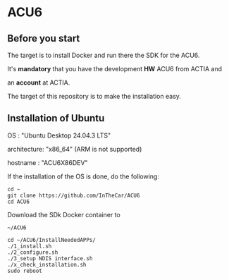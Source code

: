# ACU6
## Before you start
The target is to install Docker and run there the SDK for the ACU6.

It's **mandatory** that you have the development **HW** ACU6 from ACTIA and 

an **account** at ACTIA.

The target of this repository is to make the installation easy.

## Installation of Ubuntu
OS          : "Ubuntu Desktop 24.04.3 LTS"

architecture: "x86_64" (ARM is not supported)

hostname    : "ACU6X86DEV"

If the installation of the OS is done, do the following:

```
cd ~
git clone https://github.com/InTheCar/ACU6
cd ACU6
```
Download the SDk Docker container to
```
~/ACU6
```

```
cd ~/ACU6/InstallNeededAPPs/
./1_install.sh
./2_configure.sh
./3_setup NDIS interface.sh
./x_check_installation.sh
sudo reboot
```




